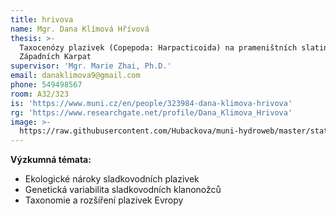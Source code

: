 ```yaml
---
title: hrivova
name: Mgr. Dana Klímová Hřívová
thesis: >-
  Taxocenózy plazivek (Copepoda: Harpacticoida) na prameništních slatiništích
  Západních Karpat
supervisor: 'Mgr. Marie Zhai, Ph.D.'
email: danaklimova9@gmail.com
phone: 549498567
room: A32/323
is: 'https://www.muni.cz/en/people/323984-dana-klimova-hrivova'
rg: 'https://www.researchgate.net/profile/Dana_Klimova_Hrivova'
image: >-
  https://raw.githubusercontent.com/Hubackova/muni-hydroweb/master/static/images/phd_hrivova.jpg
---
```

**Výzkumná témata:**

* Ekologické nároky sladkovodních plazivek
* Genetická variabilita sladkovodních klanonožců
* Taxonomie a rozšíření plazivek Evropy
